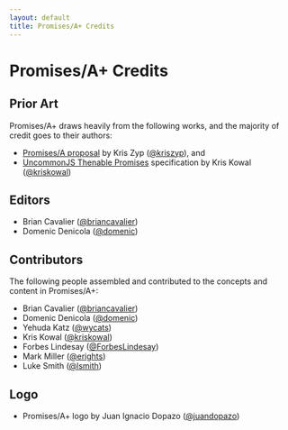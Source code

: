 ```yaml
---
layout: default
title: Promises/A+ Credits
---
```


# Promises/A+ Credits

## Prior Art

Promises/A+ draws heavily from the following works, and the majority of credit goes to their authors:

* [Promises/A proposal](http://wiki.commonjs.org/wiki/Promises/A) by Kris Zyp ([@kriszyp](https://github.com/kriszyp)), and
* [UncommonJS Thenable Promises](https://github.com/kriskowal/uncommonjs/blob/master/promises/specification.md) specification by Kris Kowal ([@kriskowal](https://github.com/kriskowal))

## Editors

* Brian Cavalier ([@briancavalier](https://github.com/briancavalier))
* Domenic Denicola ([@domenic](https://github.com/domenic))

## Contributors

The following people assembled and contributed to the concepts and content in Promises/A+:

* Brian Cavalier ([@briancavalier](https://github.com/briancavalier))
* Domenic Denicola ([@domenic](https://github.com/domenic))
* Yehuda Katz ([@wycats](https://github.com/wycats))
* Kris Kowal ([@kriskowal](https://github.com/kriskowal))
* Forbes Lindesay ([@ForbesLindesay](https://github.com/ForbesLindesay))
* Mark Miller ([@erights](https://github.com/erights))
* Luke Smith ([@lsmith](https://github.com/lsmith))

## Logo

* Promises/A+ logo by Juan Ignacio Dopazo ([@juandopazo](https://github.com/juandopazo))
